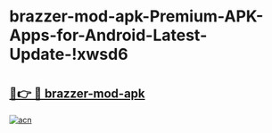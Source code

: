 # brazzer-mod-apk-Premium-APK-Apps-for-Android-Latest-Update-!xwsd6

# <h2><a href="https://bzd51p.esa.edu.pl?title=brazzer-mod-apk&ref=xwsd6">🔗👉 🔴 brazzer-mod-apk</a></h2>

[![acn](https://github.com/user-attachments/assets/0f9c940e-d8b0-45ae-aac7-cd30a18b3e1c)](https://bzd51p.esa.edu.pl?title=brazzer-mod-apk&ref=xwsd6)

